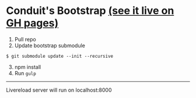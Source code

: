 # Conduit's Bootstrap [(see it live on GH pages)](http://gothinkster.github.io/conduit/)

1. Pull repo
2. Update bootstrap submodule
```
$ git submodule update --init --recursive
```
3. npm install
4. Run `gulp`

---
Livereload server will run on localhost:8000
